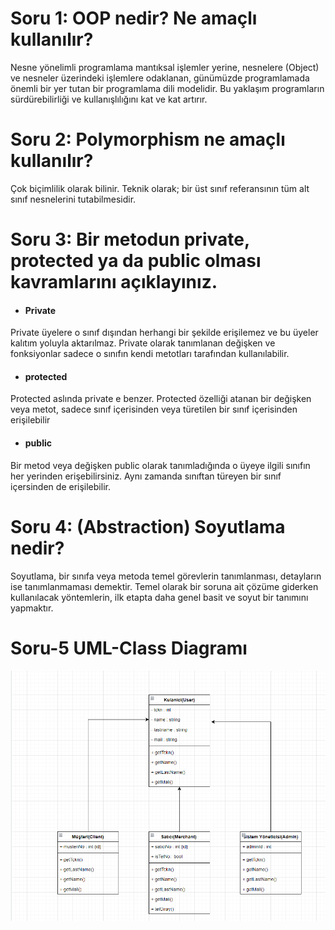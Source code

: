 
# Soru 1: OOP nedir? Ne amaçlı kullanılır?

Nesne yönelimli programlama mantıksal işlemler yerine, nesnelere (Object) ve nesneler 
üzerindeki işlemlere odaklanan, günümüzde programlamada önemli bir yer tutan bir programlama 
dili modelidir. Bu yaklaşım programların sürdürebilirliği ve kullanışlılığını kat ve kat 
artırır.

# Soru 2: Polymorphism ne amaçlı kullanılır?

Çok biçimlilik olarak bilinir. Teknik olarak; bir üst sınıf referansının tüm alt sınıf 
nesnelerini tutabilmesidir.

# Soru 3: Bir metodun private, protected ya da public olması kavramlarını açıklayınız.

- #### Private
Private üyelere o sınıf dışından herhangi bir şekilde erişilemez ve bu üyeler kalıtım yoluyla aktarılmaz.
Private olarak tanımlanan değişken ve fonksiyonlar sadece o sınıfın kendi metotları tarafından kullanılabilir.

- #### protected
Protected aslında private e benzer. Protected özelliği atanan bir değişken veya metot, sadece sınıf içerisinden
veya türetilen bir sınıf içerisinden erişilebilir

- #### public
 Bir metod veya değişken public olarak tanımladığında o üyeye ilgili sınıfın her yerinden erişebilirsiniz.
 Aynı zamanda sınıftan türeyen bir sınıf içersinden de erişilebilir.

# Soru 4: (Abstraction) Soyutlama nedir?


Soyutlama, bir sınıfa veya metoda temel görevlerin tanımlanması, detayların ise tanımlanmaması demektir.
Temel olarak bir soruna ait çözüme giderken kullanılacak yöntemlerin, ilk etapta daha genel basit ve soyut
bir tanımını yapmaktır.

# Soru-5 UML-Class Diagramı

![UML-Class-Diagramı](/odev-1/UML-class-diagram%C4%B1.png)